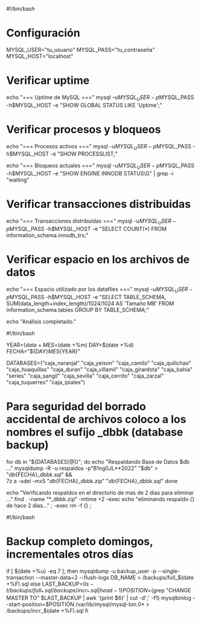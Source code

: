 #!/bin/bash

# Configuración
MYSQL_USER="tu_usuario"
MYSQL_PASS="tu_contraseña"
MYSQL_HOST="localhost"

# Verificar uptime
echo "=== Uptime de MySQL ==="
mysql -u$MYSQL_USER -p$MYSQL_PASS -h$MYSQL_HOST -e "SHOW GLOBAL STATUS LIKE 'Uptime';"

# Verificar procesos y bloqueos
echo "=== Procesos activos ==="
mysql -u$MYSQL_USER -p$MYSQL_PASS -h$MYSQL_HOST -e "SHOW PROCESSLIST;"

echo "=== Bloqueos actuales ==="
mysql -u$MYSQL_USER -p$MYSQL_PASS -h$MYSQL_HOST -e "SHOW ENGINE INNODB STATUS\G" | grep -i "waiting"

# Verificar transacciones distribuidas
echo "=== Transacciones distribuidas ==="
mysql -u$MYSQL_USER -p$MYSQL_PASS -h$MYSQL_HOST -e "SELECT COUNT(*) FROM information_schema.innodb_trx;"

# Verificar espacio en los archivos de datos
echo "=== Espacio utilizado por los datafiles ==="
mysql -u$MYSQL_USER -p$MYSQL_PASS -h$MYSQL_HOST -e "SELECT TABLE_SCHEMA, SUM(data_length+index_length)/1024/1024 AS 'Tamaño MB' FROM information_schema.tables GROUP BY TABLE_SCHEMA;"

echo "Análisis completado."


#!/bin/bash

YEAR=$(date +%Y)
MES=$(date +%m)
DAY=$(date +%d)
FECHA="${DAY}${MES}${YEAR}"

DATABASES=("caja_naranjal" "caja_yeison" "caja_camilo" "caja_quilichao" "caja_huaquillas" 
           "caja_duran" "caja_villamil" "caja_girardota" "caja_bahia" "series" 
           "caja_sangil" "caja_sevilla" "caja_cerrito" "caja_zarzal" "caja_tuquerres" "caja_ipiales")

# Para seguridad del borrado accidental de archivos coloco a los nombres el sufijo _dbbk (database backup)
for db in "${DATABASES[@]}"; do
   echo "Respaldando Base de Datos $db ..."
   mysqldump -R -u respaldos -p"B1ng0JL**2022" "$db" > "${db}${FECHA}_dbbk.sql" && \
   7z a -sdel -mx5 "${db}${FECHA}_dbbk.zip" "${db}${FECHA}_dbbk.sql"
done

echo "Verificando respaldos en el directorio de mas de 2 dias para eliminar ..."
find . -name "*_dbbk.zip" -mtime +2 -exec echo "eliminando respaldo {} de hace 2 dias..." \; -exec rm -f {} \;



#!/bin/bash
# Backup completo domingos, incrementales otros días

if [ $(date +%u) -eq 7 ]; then
  mysqldump -u backup_user -p --single-transaction --master-data=2 --flush-logs DB_NAME > /backups/full_$(date +%F).sql
else
  LAST_BACKUP=$(ls -t /backups/full_*.sql /backups/incr_*.sql | head -1)
  POSITION=$(grep "CHANGE MASTER TO" $LAST_BACKUP | awk '{print $6}' | cut -d';' -f1)
  mysqlbinlog --start-position=$POSITION /var/lib/mysql/mysql-bin.0* > /backups/incr_$(date +%F).sql
fi
